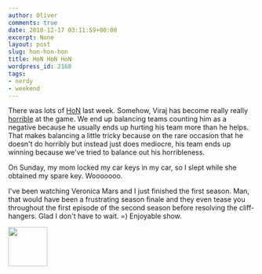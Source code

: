 ```yaml
---
author: Oliver
comments: true
date: 2010-12-17 03:11:59+00:00
excerpt: None
layout: post
slug: hon-hon-hon
title: HoN HoN HoN
wordpress_id: 2168
tags:
- nerdy
- weekend
---
```


There was lots of <a href="http://www.heroesofnewerth.com">HoN</a> last week.  Somehow, Viraj has become really really <a href="http://www.heroesofnewerth.com/player_stats.php?aid=3216931">horrible</a> at the game.  We end up balancing teams counting him as a negative because he usually ends up hurting his team more than he helps.  That makes balancing a little tricky because on the rare occasion that he doesn't do horribly but instead just does mediocre, his team ends up winning because we've tried to balance out his horribleness.

On Sunday, my mom locked my car keys in my car, so I slept while she obtained my spare key.  Wooooooo.

I've been watching Veronica Mars and I just finished the first season.  Man, that would have been a frustrating season finale and they even tease you throughout the first episode of the second season before resolving the cliff-hangers.  Glad I don't have to wait. =)  Enjoyable show.

<a href="http://www.owiber.com/2010/12/16/hon-hon-hon/photo-on-2010-12-16-at-21-10/" rel="attachment wp-att-2170"><img src="http://www.owiber.com/wp-content/uploads/2010/12/Photo-on-2010-12-16-at-21.10-80x80.jpg" alt="" title="Photo on 2010-12-16 at 21.10" width="80" height="80" class="alignnone size-thumbnail wp-image-2170" /></a>